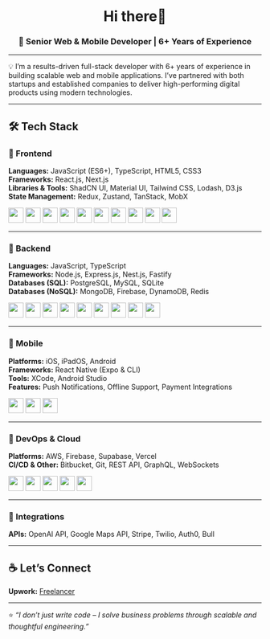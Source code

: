 <h1 align="center">Hi there👋</h1>
<h3 align="center">🚀 Senior Web & Mobile Developer | 6+ Years of Experience </h3>

---

💡 I’m a results-driven full-stack developer with 6+ years of experience in building scalable web and mobile applications. I’ve partnered with both startups and established companies to deliver high-performing digital products using modern technologies.

---

## 🛠 Tech Stack

### 🔹 Frontend
**Languages:** JavaScript (ES6+), TypeScript, HTML5, CSS3  
**Frameworks:** React.js, Next.js  
**Libraries & Tools:** ShadCN UI, Material UI, Tailwind CSS, Lodash, D3.js  
**State Management:** Redux, Zustand, TanStack, MobX

<p>
  <img src="https://cdn.jsdelivr.net/gh/devicons/devicon/icons/react/react-original.svg" width="30" />
  <img src="https://cdn.jsdelivr.net/gh/devicons/devicon/icons/nextjs/nextjs-original.svg" width="30" />
  <img src="https://cdn.jsdelivr.net/gh/devicons/devicon/icons/typescript/typescript-original.svg" width="30" />
  <img src="https://cdn.jsdelivr.net/gh/devicons/devicon/icons/javascript/javascript-original.svg" width="30" />
  <img src="https://cdn.jsdelivr.net/gh/devicons/devicon/icons/html5/html5-original.svg" width="30" />
  <img src="https://cdn.jsdelivr.net/gh/devicons/devicon/icons/css3/css3-original.svg" width="30" />
  <img src="https://raw.githubusercontent.com/reduxjs/redux/master/logo/logo.png" width="30" />
  <img src="https://cdn.jsdelivr.net/gh/devicons/devicon/icons/d3js/d3js-original.svg" width="30" />
  <img src="https://cdn.jsdelivr.net/gh/devicons/devicon/icons/tailwindcss/tailwindcss-plain.svg" width="30" />
  <img src="https://cdn.jsdelivr.net/gh/devicons/devicon/icons/materialui/materialui-original.svg" width="30" />
</p>

---

### 🔹 Backend
**Languages:** JavaScript, TypeScript  
**Frameworks:** Node.js, Express.js, Nest.js, Fastify  
**Databases (SQL):** PostgreSQL, MySQL, SQLite  
**Databases (NoSQL):** MongoDB, Firebase, DynamoDB, Redis

<p>
  <img src="https://cdn.jsdelivr.net/gh/devicons/devicon/icons/nodejs/nodejs-original.svg" width="30" />
  <img src="https://cdn.jsdelivr.net/gh/devicons/devicon/icons/express/express-original.svg" width="30" />
  <img src="https://cdn.jsdelivr.net/gh/devicons/devicon/icons/nestjs/nestjs-plain.svg" width="30" />
  <img src="https://cdn.jsdelivr.net/gh/devicons/devicon/icons/postgresql/postgresql-original.svg" width="30" />
  <img src="https://cdn.jsdelivr.net/gh/devicons/devicon/icons/mysql/mysql-original.svg" width="30" />
  <img src="https://cdn.jsdelivr.net/gh/devicons/devicon/icons/sqlite/sqlite-original.svg" width="30" />
  <img src="https://cdn.jsdelivr.net/gh/devicons/devicon/icons/mongodb/mongodb-original.svg" width="30" />
  <img src="https://cdn.jsdelivr.net/gh/devicons/devicon/icons/firebase/firebase-plain.svg" width="30" />
  <img src="https://cdn.jsdelivr.net/gh/devicons/devicon/icons/redis/redis-original.svg" width="30" />
</p>

---

### 🔹 Mobile
**Platforms:** iOS, iPadOS, Android  
**Frameworks:** React Native (Expo & CLI)  
**Tools:** XCode, Android Studio  
**Features:** Push Notifications, Offline Support, Payment Integrations

<p>
  <img src="https://cdn.jsdelivr.net/gh/devicons/devicon/icons/react/react-original.svg" width="30" />
  <img src="https://cdn.jsdelivr.net/gh/devicons/devicon/icons/androidstudio/androidstudio-original.svg" width="30" />
  <img src="https://cdn.jsdelivr.net/gh/devicons/devicon/icons/apple/apple-original.svg" width="30" />
</p>

---

### 🔹 DevOps & Cloud
**Platforms:** AWS, Firebase, Supabase, Vercel  
**CI/CD & Other:** Bitbucket, Git, REST API, GraphQL, WebSockets

<p>
  <img src="https://cdn.jsdelivr.net/gh/devicons/devicon/icons/aws/aws-original.svg" width="30" />
  <img src="https://cdn.jsdelivr.net/gh/devicons/devicon/icons/firebase/firebase-plain.svg" width="30" />
  <img src="https://cdn.jsdelivr.net/gh/devicons/devicon/icons/vercel/vercel-original.svg" width="30" />
  <img src="https://cdn.jsdelivr.net/gh/devicons/devicon/icons/git/git-original.svg" width="30" />
  <img src="https://cdn.jsdelivr.net/gh/devicons/devicon/icons/bitbucket/bitbucket-original.svg" width="30" />
</p>

---

### 🔹 Integrations
**APIs:** OpenAI API, Google Maps API, Stripe, Twilio, Auth0, Bull

---

## ☕ Let’s Connect

**Upwork:** [Freelancer](https://www.upwork.com/freelancers/~019669f06fb76cedb6)

---

⭐ *“I don’t just write code – I solve business problems through scalable and thoughtful engineering.”*
